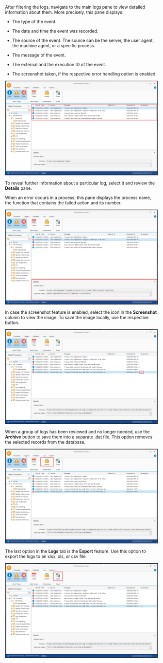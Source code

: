 After filtering the logs, navigate to the main logs pane to view detailed information about them. More precisely, this pane displays:

- The type of the event.
 
- The date and time the event was recorded.
- The source of the event. The source can be the server, the user agent, the machine agent, or a specific process.
- The message of the event.
- The external and the execution ID of the event.
- The screenshot taken, if the respective error handling option is enabled.

![The information displayed for each log.](..\media\log-information.png)

To reveal further information about a particular log, select it and review the **Details** pane.

When an error occurs in a process, this pane displays the process name, the function that contains the failed action and its number.

![The Details pane.](..\media\details-pane.png)

In case the screenshot feature is enabled,  select the icon in the **Screenshot** column to view the image. To save the image locally, use the respective button. 

![The Screenshot option in the Logs tab.](..\media\screenshot-option.png)

When a group of logs has been reviewed and no longer needed, use the **Archive** button to save them into a separate .dat file. This option removes the selected records from the database.

![The Archive option in the Logs tab.](..\media\archive-button.png)

The last option in the **Logs** tab is the **Export** feature.  Use this option to export the logs to an xlsx, xls, or csv file.

![The Export option in the Logs tab.](..\media\export-button.png)